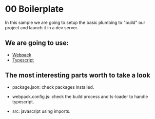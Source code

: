 # 00 Boilerplate

In this sample we are going to setup the basic plumbing to "build" our project and launch it in a dev server.

## We are going to use:

- [Webpack](https://webpack.github.io/)
- [Typescript](http://www.typescriptlang.org/)

## The most interesting parts worth to take a look

- package.json: check packages installed.

- webpack.config.js: check the build process and ts-loader to handle typescript.

- src: javascript using imports.
